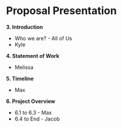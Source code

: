 # Proposal Presentation

**3. Introduction**
   - Who we are? - All of Us
   - Kyle

**4. Statement of Work**
   - Melissa

**5. Timeline**
   - Max

**6. Project Overview**
   - 6.1 to 6.3 - Max
   - 6.4 to End - Jacob
